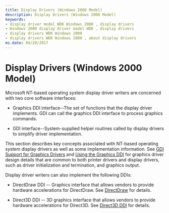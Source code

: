 ```yaml
---
title: Display Drivers (Windows 2000 Model)
description: Display Drivers (Windows 2000 Model)
keywords:
- display driver model WDK Windows 2000 , display drivers
- Windows 2000 display driver model WDK , display drivers
- display drivers WDK Windows 2000
- display drivers WDK Windows 2000 , about display drivers
ms.date: 04/20/2017
---
```


# Display Drivers (Windows 2000 Model)

Microsoft NT-based operating system display driver writers are concerned with two core software interfaces:

- Graphics DDI interface--The set of functions that the display driver implements. GDI can call the graphics DDI interface to process graphics commands.

- GDI interface--System-supplied helper routines called by display drivers to simplify driver implementation.

This section describes key concepts associated with NT-based operating system display drivers as well as some implementation information. See [GDI Support for Graphics Drivers](gdi-support-for-graphics-drivers.md) and [Using the Graphics DDI](using-the-graphics-ddi.md) for graphics driver design details that are common to both printer drivers and display drivers, such as driver initialization and termination, and graphics output.

Display driver writers can also implement the following DDIs:

- DirectDraw DDI -- Graphics interface that allows vendors to provide hardware accelerations for DirectDraw. See [DirectDraw](directdraw.md) for details.

- Direct3D DDI -- 3D graphics interface that allows vendors to provide hardware accelerations for Direct3D. See [Direct3D DDI](direct3d.md) for details.
